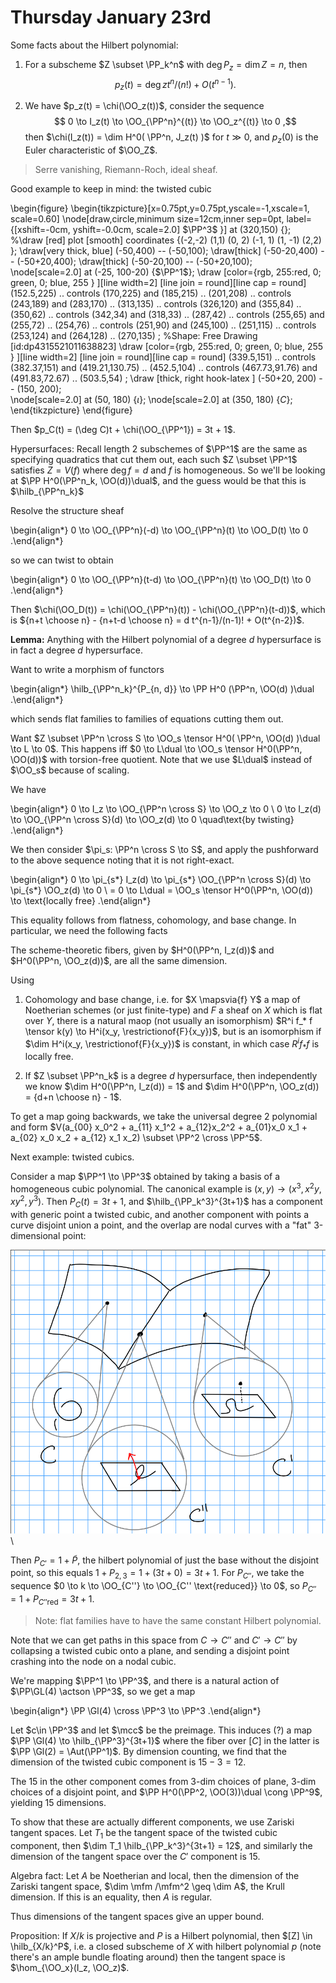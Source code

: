 # Thursday January 23rd

Some facts about the Hilbert polynomial:

1. For a subscheme $Z \subset \PP_k^n$ with $\deg P_z = \dim Z = n$, then 
  $$
  p_z(t) = \deg z t^n/(n!) + O(t^{n-1})
  .$$

2. We have $p_z(t) = \chi(\OO_z(t))$, consider the sequence 
  $$
  0 \to I_z(t) \to \OO_{\PP^n}^{(t)} \to \OO_z^{(t)} \to 0
  ,$$ 
  then $\chi(I_z(t)) = \dim H^0( \PP^n, J_z(t)  )$ for $t \gg 0$, and $p_z(0)$ is the Euler characteristic of $\OO_Z$.

> Serre vanishing, Riemann-Roch, ideal sheaf.

Good example to keep in mind: the twisted cubic

\begin{figure}
\begin{tikzpicture}[x=0.75pt,y=0.75pt,yscale=-1,xscale=1, scale=0.60]
\node[draw,circle,minimum size=12cm,inner sep=0pt, label={[xshift=-0cm, yshift=-0.0cm, scale=2.0] $\PP^3$ }] at (320,150) {};
%\draw [red] plot [smooth] coordinates {(-2,-2) (1,1) (0, 2) (-1, 1) (1, -1) (2,2) };
\draw[very thick, blue] (-50,400) -- (-50,100);
\draw[thick] (-50-20,400) -- (-50+20,400);
\draw[thick] (-50-20,100) -- (-50+20,100);
\node[scale=2.0] at (-25, 100-20) {$\PP^1$};
\draw  [color={rgb, 255:red, 0; green, 0; blue, 255 }  ][line width=2] [line join = round][line cap = round] (152.5,225) .. 
controls (170,225) and (185,215) .. (201,208) .. 
controls (243,189) and (283,170) .. (313,135) .. 
controls (326,120) and (355,84) .. (350,62) .. 
controls (342,34) and (318,33) .. (287,42) ..
controls (255,65) and (255,72) .. (254,76) .. 
controls (251,90) and (245,100) .. (251,115) .. 
controls (253,124) and (264,128) .. (270,135) ;
%Shape: Free Drawing [id:dp4315521011638823] 
\draw  [color={rgb, 255:red, 0; green, 0; blue, 255 }  ][line width=2] [line join = round][line cap = round] (339.5,151) .. controls (382.37,151) and (419.21,130.75) .. (452.5,104) .. controls (467.73,91.76) and (491.83,72.67) .. (503.5,54) ;
\draw [thick, right hook-latex ] (-50+20, 200) -- (150, 200);     
\node[scale=2.0] at (50, 180) {$\iota$}; 
\node[scale=2.0] at (350, 180) {$C$}; 
\end{tikzpicture}
\end{figure}

Then $p_C(t) = (\deg C)t + \chi(\OO_{\PP^1}) = 3t + 1$.

Hypersurfaces:
Recall length 2 subschemes of $\PP^1$ are the same as specifying quadratics that cut them out, each such $Z \subset \PP^1$ satisfies $Z = V(f)$ where $\deg f = d$ and $f$ is homogeneous.
So we'll be looking at $\PP H^0(\PP^n_k, \OO(d))\dual$, and the guess would be that this is $\hilb_{\PP^n_k}$

Resolve the structure sheaf

\begin{align*}
0 \to \OO_{\PP^n}(-d) \to \OO_{\PP^n}(t) \to \OO_D(t) \to 0
.\end{align*}

so we can twist to obtain

\begin{align*}
0 \to \OO_{\PP^n}(t-d) \to \OO_{\PP^n}(t) \to \OO_D(t) \to 0
.\end{align*}

Then $\chi(\OO_D(t)) = \chi(\OO_{\PP^n}(t)) - \chi(\OO_{\PP^n}(t-d))$, which is ${n+t \choose n} - {n+t-d \choose n} = d t^{n-1}/(n-1)! + O(t^{n-2})$.

**Lemma:**
Anything with the Hilbert polynomial of a degree $d$ hypersurface is in fact a degree $d$ hypersurface.

Want to write a morphism of functors

\begin{align*}
\hilb_{\PP^n_k}^{P_{n, d}} \to \PP H^0 (\PP^n, \OO(d) )\dual
.\end{align*}

which sends flat families to families of equations cutting them out.

Want $Z \subset \PP^n \cross S \to \OO_s \tensor H^0( \PP^n, \OO(d) )\dual \to L \to 0$.
This happens iff $0 \to L\dual \to \OO_s \tensor H^0(\PP^n, \OO(d))$ with torsion-free quotient.
Note that we use $L\dual$ instead of $\OO_s$ because of scaling.

We have

\begin{align*}
0 \to I_z \to \OO_{\PP^n \cross S} \to \OO_z \to 0 \\
0 \to I_z(d) \to \OO_{\PP^n \cross S}(d) \to \OO_z(d) \to 0 \quad\text{by twisting}
.\end{align*}

We then consider $\pi_s: \PP^n \cross S \to S$, and apply the pushforward to the above sequence noting that it is not right-exact.

\begin{align*}
0 \to \pi_{s*} I_z(d) \to \pi_{s*} \OO_{\PP^n \cross S}(d) \to \pi_{s*} \OO_z(d) \to 0 \\
= 0 \to L\dual = \OO_s \tensor H^0(\PP^n, \OO(d)) \to \text{locally free}
.\end{align*}

This equality follows from flatness, cohomology, and base change.
In particular, we need the following facts

The scheme-theoretic fibers, given by $H^0(\PP^n, I_z(d))$ and $H^0(\PP^n, \OO_z(d))$, are all the same dimension.

Using

1. Cohomology and base change, i.e. for $X \mapsvia{f} Y$ a map of Noetherian schemes (or just finite-type) and $F$ a sheaf on $X$ which is flat over $Y$, there is a natural maop (not usually an isomorphism) $R^i f_* f \tensor k(y) \to H^i(x_y, \restrictionof{F}{x_y})$, but is an isomorphism if $\dim H^i(x_y, \restrictionof{F}{x_y})$ is constant, in which case $R^i f_* f$ is locally free.

2. If $Z \subset \PP^n_k$ is a degree $d$ hypersurface, then independently we know $\dim H^0(\PP^n, I_z(d)) = 1$ and $\dim H^0(\PP^n, \OO_z(d)) = {d+n \choose n} - 1$.


To get a map going backwards, we take the universal degree 2 polynomial and form $V(a_{00} x_0^2 + a_{11} x_1^2 + a_{12}x_2^2 + a_{01}x_0 x_1 + a_{02} x_0 x_2 + a_{12} x_1 x_2) \subset \PP^2 \cross \PP^5$.

Next example: twisted cubics.

Consider a map $\PP^1 \to \PP^3$ obtained by taking a basis of a homogeneous cubic polynomial.
The canonical example is $(x, y) \to (x^3, x^2y, xy^2, y^3)$.
Then $P_C(t) = 3t + 1$, and $\hilb_{\PP_k^3}^{3t+1}$ has a component with generic point a twisted cubic, and another component with points a curve disjoint union a point, and the overlap are nodal curves with a "fat" 3-dimensional point:

![Image](figures/2020-01-23-13:20.png)\

Then $P_{C'} = 1 + \tilde P$, the hilbert polynomial of just the base without the disjoint point, so this equals $1 + P_{2, 3} = 1 + (3t + 0) = 3t +1$.
For $P_{C''}$, we take the sequence $0 \to k \to \OO_{C''} \to \OO_{C'' \text{reduced}} \to 0$, so $P_{C''} = 1 + P_{C'' \text{red}} = 3t+1$.

> Note: flat families have to have the same constant Hilbert polynomial.

Note that we can get paths in this space from $C\to C''$ and $C'\to C''$ by collapsing a twisted cubic onto a plane, and sending a disjoint point crashing into the node on a nodal cubic.

We're mapping $\PP^1 \to \PP^3$, and there is a natural action of $\PP\GL(4) \actson \PP^3$, so we get a map

\begin{align*}
\PP \Gl(4) \cross \PP^3 \to \PP^3
.\end{align*}

Let $c\in \PP^3$ and let $\mcc$ be the preimage.
This induces (?) a map $\PP \Gl(4) \to \hilb_{\PP^3}^{3t+1}$ where the fiber over $[C]$ in the latter is $\PP \Gl(2) = \Aut(\PP^1)$.
By dimension counting, we find that the dimension of the twisted cubic component is $15 - 3 = 12$.

The 15 in the other component comes from 3-dim choices of plane, 3-dim choices of a disjoint point, and $\PP H^0(\PP^2, \OO(3))\dual \cong \PP^9$, yielding 15 dimensions.

To show that these are actually different components, we use Zariski tangent spaces.
Let $T_1$ be the tangent space of the twisted cubic component, then $\dim T_1 \hilb_{\PP_k^3}^{3t+1} = 12$, and similarly the dimension of the tangent space over the $C'$ component is 15.

Algebra fact:
Let $A$ be Noetherian and local, then the dimension of the Zariski tangent space, $\dim \mfm /\mfm^2 \geq \dim A$, the Krull dimension.
If this is an equality, then $A$ is regular.


Thus dimensions of the tangent spaces give an upper bound.

Proposition:
If $X/k$ is projective and $P$ is a Hilbert polynomial, then $[Z] \in \hilb_{X/k}^P$, i.e. a closed subscheme of $X$ with hilbert polynomial $p$ (note there's an ample bundle floating around) then the tangent space is $\hom_{\OO_x}(I_z, \OO_z)$.
